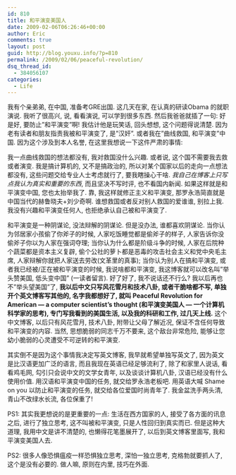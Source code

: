 ```yaml
---
id: 810
title: 和平演变美国人
date: 2009-02-06T06:26:46+00:00
author: Eric
comments: true
layout: post
guid: http://blog.youxu.info/?p=810
permalink: /2009/02/06/peaceful-revolution/
dsq_thread_id:
  - 384056107
categories:
  - Life
---
```

我有个亲弟弟, 在中国, 准备考GRE出国. 这几天在家, 在认真的研读Obama 的就职演说. 我听了很高兴, 说, 看看演说, 可以学到很多东西. 然后我爸爸就插了一句: 好是好, 要防止&#8221;和平演变&#8221;啊! 我估计他是玩笑话, 回头想想, 这个问题得说清楚. 因为老有读者和朋友指责我被和平演变了, 是&#8221;汉奸&#8221;. 或者我在&#8221;曲线救国, 和平演变&#8221;中国. 因为这个涉及到本人名誉, 在这里我想说一下这件严肃的事情: 

我一点曲线救国的想法都没有, 我对救国没什么兴趣. 或者说, 这个国不需要我去救或者演变. 我是搞计算机的, 又不是搞政治的, 所以对某个国家以后的走向一点想法都没有, 这些问题交给专业人士考虑就行了, 要我瞎操心干啥. _我自己在博客上只写点我认为真实和重要的东西_, 而且坚决不写时评, 也不看国内新闻. 如果这样就是和平演变中国, 您也太抬举我了. 靠, 我这样就修正主义和平演变, 那罗永浩简直就是中国当代的赫鲁晓夫+刘少奇啊. 谁想救国或者反对别人救国的爱谁谁, 别拉上我. 我没有兴趣和平演变任何人, 也拒绝承认自己被和平演变了.

和平演变是一种阴谋论, 没法辩解的阴谋论. 但是没办法, 谁都喜欢阴谋论. 当你认为邻居家小孩偷了你斧子的时候, 人家吃饭睡觉都是偷斧子的样子, 人家告诉你没偷斧子你以为人家在强词夺理; 当你认为什么都是阶级斗争的时候, 人家在后院种个蔬菜都是资本主义复辟, 偷个公社的萝卜都是恶毒的攻击社会主义和党中央毛主席, 人家辩解你就把人家送去劳改(文革里的真事); 当你认为别人在搞和平演变, 或者我已经被/正在被和平演变的时候, 我说啥都和平演变, 我这博客就可以改名叫&#8221;举头赞美国, 低头变中国&#8221; (一读者留言). 好了好了, 我不说话还不行么? 我以后再也不&#8221;举头望美国&#8221;了, **我以后中文只写风花雪月和技术八卦, 或者干脆啥都不写, 单独开个英文博客写其他的, 名字我都想好了, 就叫 Peaceful Revolution for American &#8212; a computer scientist&#8217;s thought (和平演变美国人 &#8212; 一个计算机科学家的思考), 专门写我看到的美国生活, 以及我的科研和工作, 过几天上线.** 这个中文博客, 以后只有风花雪月, 技术八卦, 附带让父母了解近况, 保证不含任何导致和平演变的内容. 当然, 思想脆弱的同志千万不要来, 这个敌台非常危险, 能够让您幼小脆弱的心灵遭受不可逆转的和平演变.

其实倒不是因为这个事情我决定写英文博客, 我早就希望单独写英文了, 因为英文是比汉语更加广泛的语言, 而且我现在英语已经足够流利了, 除了和家里人说话, 看看鸡毛网, 勾引只会说中文的文学女青年, 以及谈谈计算机八卦, 汉语已经没有什么使用价值. 用汉语和平演变中国的任务, 就交给罗永浩老板吧. 用英语大喊 Shame on you 以防止和平演变的任务, 就交给各位爱国时尚青年了. 我金盆洗手两头清, 青山不改绿水长流, 各位保重了!

PS1: 其实我更想说的是更重要的一点: 生活在西方国家的人, 接受了各方面的讯息之后, 进行了独立思考, 这不叫被和平演变, 只是人性回归到真实而已. 但是这种大道理, 我用中文是讲不清楚的, 也懒得花笔墨展开了, 以后到英文博客里面写, 我和平演变美国人去. 

PS2: 很多人像恐惧瘟疫一样恐惧独立思考, 深怕一独立思考, 克格勃就要抓人了, 这个是没有必要的. 做人嘛, 原则在内里, 技巧在外面.
